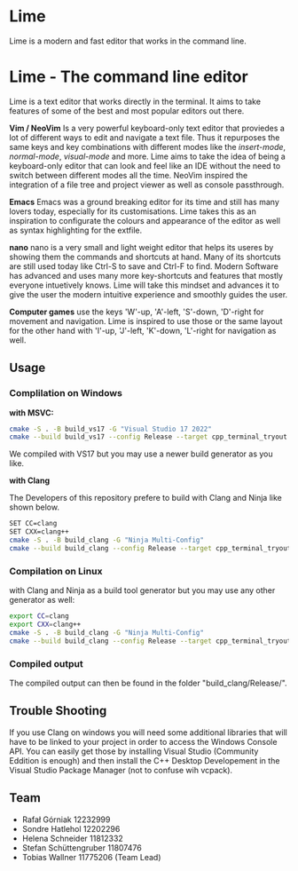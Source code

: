# Lime
Lime is a modern and fast editor that works in the command line.

# Lime - The command line editor

Lime is a text editor that works directly in the terminal. It aims to take features of some of the best and most popular editors out there.  

 **Vim / NeoVim** Is a very powerful keyboard-only text editor that proviedes a lot of different ways to edit and navigate a text file. Thus it repurposes the same keys and key combinations with different modes like the *insert-mode*, *normal-mode*, *visual-mode* and more. Lime aims to take the idea of being a keyboard-only editor that can look and feel like an IDE without the need to switch between different modes all the time. NeoVim inspired the integration of a file tree and project viewer as well as console passthrough. 
 
 **Emacs** Emacs was a ground breaking editor for its time and still has many lovers today, especially for its customisations. Lime takes this as an inspiration to configurate the colours and appearance of the editor as well as syntax highlighting for the extfile. 
 
 **nano** nano is a very small and light weight editor that helps its useres by showing them the commands and shortcuts at hand. Many of its shortcuts are still used today like Ctrl-S to save and Ctrl-F to find. Modern Software has advanced and uses many more key-shortcuts and features that mostly everyone intuetively knows. Lime will take this mindset and advances it to give the user the modern intuitive experience and smoothly guides the user.  
 
 **Computer games** use the keys 'W'-up, 'A'-left, 'S'-down, 'D'-right for movement and navigation. Lime is inspired to use those or the same layout for the other hand with 'I'-up, 'J'-left, 'K'-down, 'L'-right for navigation as well.

## Usage

### Complilation on Windows

**with MSVC:**
```bash
cmake -S . -B build_vs17 -G "Visual Studio 17 2022"  
cmake --build build_vs17 --config Release --target cpp_terminal_tryout
```
We compiled with VS17 but you may use a newer build generator as you like.

**with Clang**


The Developers of this repository prefere to build with Clang and Ninja like shown below.
```bash
SET CC=clang
SET CXX=clang++
cmake -S . -B build_clang -G "Ninja Multi-Config"
cmake --build build_clang --config Release --target cpp_terminal_tryout
```

### Compilation on Linux

with Clang and Ninja as a build tool generator but you may use any other generator as well:
```bash
export CC=clang
export CXX=clang++
cmake -S . -B build_clang -G "Ninja Multi-Config"
cmake --build build_clang --config Release --target cpp_terminal_tryout
```

### Compiled output

The compiled output can then be found in the folder "build_clang/Release/".

## Trouble Shooting

If you use Clang on windows you will need some additional libraries that will have to be linked to your project in order to access the Windows Console API.
You can easily get those by installing Visual Studio (Community Eddition is enough) and then install the C++ Desktop Developement in the Visual Studio Package Manager (not to confuse wih vcpack).

## Team
- Rafał Górniak 12232999
- Sondre Hatlehol 12202296
- Helena Schneider 11812332
- Stefan Schüttengruber 11807476
- Tobias Wallner 11775206 (Team Lead)

